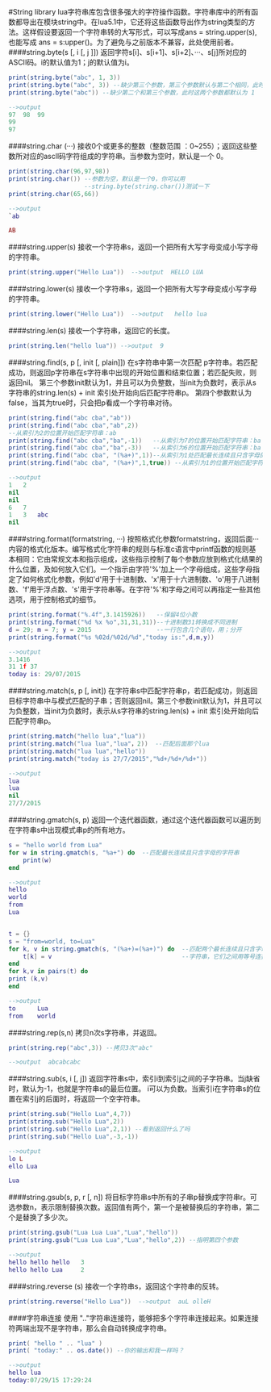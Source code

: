 #String library
lua字符串库包含很多强大的字符操作函数。字符串库中的所有函数都导出在模块string中。在lua5.1中，它还将这些函数导出作为string类型的方法。这样假设要返回一个字符串转的大写形式，可以写成ans = string.upper(s),也能写成 ans = s:upper()。为了避免与之前版本不兼容，此处使用前者。
####string.byte(s [, i [, j ]])
返回字符s[i]、s[i+1]、s[i+2]、···、s[j]所对应的ASCII码。i的默认值为1；j的默认值为i。
```lua
print(string.byte("abc", 1, 3))
print(string.byte("abc", 3)) --缺少第三个参数，第三个参数默认与第二个相同，此时为3
print(string.byte("abc")) --缺少第二个和第三个参数，此时这两个参数都默认为 1

-->output
97	98	99
99
97
```

####string.char (···)
接收0个或更多的整数（整数范围 ：0~255）；返回这些整数所对应的ascll码字符组成的字符串。当参数为空时，默认是一个 0。
```lua
print(string.char(96,97,98))
print(string.char()) --参数为空，默认是一个0，你可以用
                     --string.byte(string.char())测试一下
print(string.char(65,66))

-->output
`ab

AB
```

####string.upper(s)
接收一个字符串s，返回一个把所有大写字母变成小写字母的字符串。
```lua
print(string.upper("Hello Lua"))  -->output  HELLO LUA
```

####string.lower(s)
接收一个字符串s，返回一个把所有大写字母变成小写字母的字符串。
```lua
print(string.lower("Hello Lua"))  -->output   hello lua
```

####string.len(s)
接收一个字符串，返回它的长度。
```lua
print(string.len("hello lua")) -->output  9
```

####string.find(s, p [, init [, plain]])
在s字符串中第一次匹配 p字符串。若匹配成功，则返回p字符串在s字符串中出现的开始位置和结束位置；若匹配失败，则返回nil。
第三个参数init默认为1，并且可以为负整数，当init为负数时，表示从s字符串的string.len(s) + init 索引处开始向后匹配字符串p。
第四个参数默认为false，当其为true时，只会把p看成一个字符串对待。
```lua
print(string.find("abc cba","ab"))
print(string.find("abc cba","ab",2))
--从索引为2的位置开始匹配字符串：ab
print(string.find("abc cba","ba",-1))   --从索引为7的位置开始匹配字符串：ba
print(string.find("abc cba","ba",-3))   --从索引为6的位置开始匹配字符串：ba
print(string.find("abc cba", "(%a+)",1))--从索引为1处匹配最长连续且只含字母的字符串
print(string.find("abc cba", "(%a+)",1,true)) --从索引为1的位置开始匹配字符串：(%a+)

-->output
1	2
nil
nil
6	7
1	3	abc
nil
```

####string.format(formatstring, ···)
按照格式化参数formatstring，返回后面···内容的格式化版本。编写格式化字符串的规则与标准c语言中printf函数的规则基本相同：它由常规文本和指示组成，这些指示控制了每个参数应放到格式化结果的什么位置，及如何放入它们。一个指示由字符'%'加上一个字母组成，这些字母指定了如何格式化参数，例如'd'用于十进制数、'x'用于十六进制数、'o'用于八进制数、'f'用于浮点数、's'用于字符串等。在字符'%'和字母之间可以再指定一些其他选项，用于控制格式的细节。
```lua
print(string.format("%.4f",3.1415926))   --保留4位小数
print(string.format("%d %x %o",31,31,31))--十进制数31转换成不同进制
d = 29; m = 7; y = 2015                  --一行包含几个语句，用；分开
print(string.format("%s %02d/%02d/%d","today is:",d,m,y))

-->output
3.1416
31 1f 37
today is: 29/07/2015
```

####string.match(s, p [, init])
在字符串s中匹配字符串p，若匹配成功，则返回目标字符串中与模式匹配的子串；否则返回nil。第三个参数init默认为1，并且可以为负整数，当init为负数时，表示从s字符串的string.len(s) + init 索引处开始向后匹配字符串p。
```lua
print(string.match("hello lua","lua"))
print(string.match("lua lua","lua"，2))  --匹配后面那个lua
print(string.match("lua lua","hello"))
print(string.match("today is 27/7/2015","%d+/%d+/%d+"))

-->output
lua
lua
nil
27/7/2015
```

####string.gmatch(s, p)
返回一个迭代器函数，通过这个迭代器函数可以遍历到在字符串s中出现模式串p的所有地方。
```lua
s = "hello world from Lua"
for w in string.gmatch(s, "%a+") do  --匹配最长连续且只含字母的字符串
    print(w)
end

-->output
hello
world
from
Lua


t = {}
s = "from=world, to=Lua"
for k, v in string.gmatch(s, "(%a+)=(%a+)") do  --匹配两个最长连续且只含字母的
    t[k] = v                                    --字符串，它们之间用等号连接
end
for k,v in pairs(t) do
print (k,v)
end

-->output
to      Lua
from    world
```

####string.rep(s,n)
拷贝n次s字符串，并返回。
```lua
print(string.rep("abc",3)) --拷贝3次"abc"  

-->output  abcabcabc
```

####string.sub(s, i [, j])
返回字符串s中，索引i到索引j之间的子字符串。当j缺省时，默认为-1，也就是字符串s的最后位置。 i可以为负数。当索引i在字符串s的位置在索引j的后面时，将返回一个空字符串。
```lua
print(string.sub("Hello Lua",4,7))
print(string.sub("Hello Lua",2))
print(string.sub("Hello Lua",2,1)) --看到返回什么了吗
print(string.sub("Hello Lua",-3,-1))

-->output
lo L
ello Lua

Lua
```

####string.gsub(s, p, r [, n])
将目标字符串s中所有的子串p替换成字符串r。可选参数n，表示限制替换次数。返回值有两个，第一个是被替换后的字符串，第二个是替换了多少次。
```lua
print(string.gsub("Lua Lua Lua","Lua","hello"))
print(string.gsub("Lua Lua Lua","Lua","hello",2)) --指明第四个参数

-->output
hello hello hello   3
hello hello Lua     2
```

####string.reverse (s)
接收一个字符串s，返回这个字符串的反转。
```lua
print(string.reverse("Hello Lua"))  -->output  auL olleH
```
####字符串连接
使用 ".."字符串连接符，能够把多个字符串连接起来。如果连接符两端出现不是字符串，那么会自动转换成字符串。
```lua
print( "hello " .. "lua" )
print( "today:" .. os.date()) --你的输出和我一样吗？

-->output
hello lua
today:07/29/15 17:29:24
```

